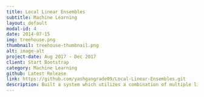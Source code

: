 ```yaml
---
title: Local Linear Ensembles
subtitle: Machine Learning
layout: default
modal-id: 4
date: 2014-07-15
img: treehouse.png
thumbnail: treehouse-thumbnail.png
alt: image-alt
project-date: Aug 2017 - Dec 2017
client: Start Bootstrap
category: Machine Learning
github: Latest Release
link: https://github.com/yashgangrade09/Local-Linear-Ensembles.git
description: Built a system which utilizes a combination of multiple linear classifiers to classify N-Dimensional spatial data. Classification accuracies improved by 5-20% as compared to a single classifier. Tools: Python and Libraries
---
```

